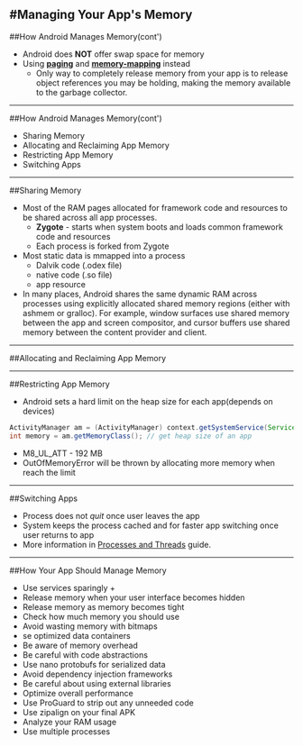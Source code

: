 #Managing Your App's Memory
---
##How Android Manages Memory(cont')
+ Android does **NOT** offer swap space for memory
+ Using **[paging](http://en.wikipedia.org/wiki/Paging)** and **[memory-mapping](http://en.wikipedia.org/wiki/Memory-mapped_files)** instead
  + Only way to completely release memory from your app is to release object references you may be holding, making the memory available to the garbage collector. 
---
##How Android Manages Memory(cont')
+ Sharing Memory
+ Allocating and Reclaiming App Memory
+ Restricting App Memory
+ Switching Apps
---
##Sharing Memory
+ Most of the RAM pages allocated for framework code and resources to be shared across all app processes.
  + **Zygote** - starts when system boots and loads common framework code and resources
  + Each process is forked from Zygote
+ Most static data is mmapped into a process
  + Dalvik code (.odex file)
  + native code (.so file)
  + app resource
+ In many places, Android shares the same dynamic RAM across processes using explicitly allocated shared memory regions (either with ashmem or gralloc). For example, window surfaces use shared memory between the app and screen compositor, and cursor buffers use shared memory between the content provider and client.
---
##Allocating and Reclaiming App Memory

---
##Restricting App Memory
+ Android sets a hard limit on the heap size for each app(depends on devices)
```java
ActivityManager am = (ActivityManager) context.getSystemService(Service.ACTIVITY_SERVICE);
int memory = am.getMemoryClass(); // get heap size of an app
```
  + M8_UL_ATT - 192 MB
+ OutOfMemoryError will be thrown by allocating more memory when reach the limit
---
##Switching Apps
+ Process does not *quit* once user leaves the app
+ System keeps the process cached and for faster app switching once user returns to app
+ More information in [Processes and Threads](http://developer.android.com/guide/components/processes-and-threads.html) guide.
---
##How Your App Should Manage Memory
+ Use services sparingly
  + 
+ Release memory when your user interface becomes hidden
+ Release memory as memory becomes tight
+ Check how much memory you should use
+ Avoid wasting memory with bitmaps
+ se optimized data containers
+ Be aware of memory overhead
+ Be careful with code abstractions
+ Use nano protobufs for serialized data
+ Avoid dependency injection frameworks
+ Be careful about using external libraries
+ Optimize overall performance
+ Use ProGuard to strip out any unneeded code
+ Use zipalign on your final APK
+ Analyze your RAM usage
+ Use multiple processes